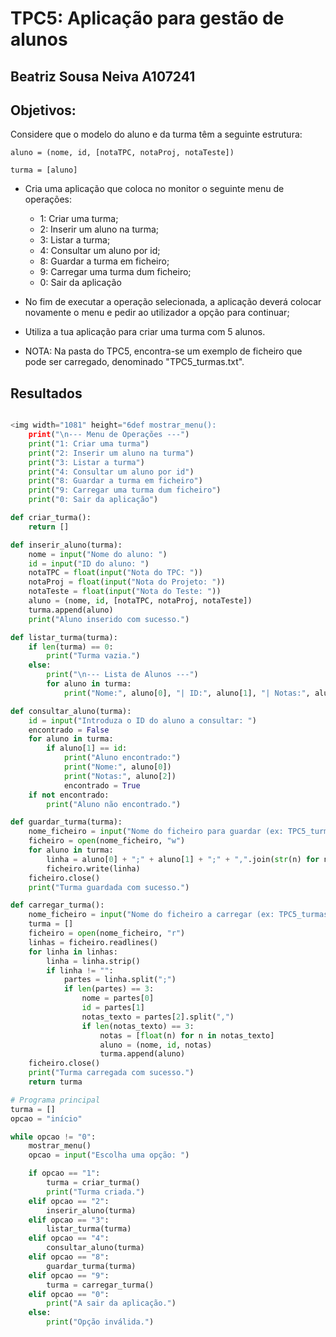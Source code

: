 # TPC5: Aplicação para gestão de alunos

## Beatriz Sousa Neiva  A107241

## Objetivos:

Considere que o modelo do aluno e da turma têm a seguinte estrutura:

`aluno = (nome, id, [notaTPC, notaProj, notaTeste])`

`turma = [aluno]`

* Cria uma aplicação que coloca no monitor o seguinte menu de operações:
    - 1: Criar uma turma;
    - 2: Inserir um aluno na turma;
    - 3: Listar a turma;
    - 4: Consultar um aluno por id;
    - 8: Guardar a turma em ficheiro;
    - 9: Carregar uma turma dum ficheiro;
    - 0: Sair da aplicação
* No fim de executar a operação selecionada, a aplicação deverá colocar novamente o menu e pedir ao utilizador a opção para continuar;
* Utiliza a tua aplicação para criar uma turma com 5 alunos.

* NOTA: Na pasta do TPC5, encontra-se um exemplo de ficheiro que pode ser carregado, denominado "TPC5_turmas.txt".

## Resultados
``` python

<img width="1081" height="6def mostrar_menu():
    print("\n--- Menu de Operações ---")
    print("1: Criar uma turma")
    print("2: Inserir um aluno na turma")
    print("3: Listar a turma")
    print("4: Consultar um aluno por id")
    print("8: Guardar a turma em ficheiro")
    print("9: Carregar uma turma dum ficheiro")
    print("0: Sair da aplicação")

def criar_turma():
    return []

def inserir_aluno(turma):
    nome = input("Nome do aluno: ")
    id = input("ID do aluno: ")
    notaTPC = float(input("Nota do TPC: "))
    notaProj = float(input("Nota do Projeto: "))
    notaTeste = float(input("Nota do Teste: "))
    aluno = (nome, id, [notaTPC, notaProj, notaTeste])
    turma.append(aluno)
    print("Aluno inserido com sucesso.")

def listar_turma(turma):
    if len(turma) == 0:
        print("Turma vazia.")
    else:
        print("\n--- Lista de Alunos ---")
        for aluno in turma:
            print("Nome:", aluno[0], "| ID:", aluno[1], "| Notas:", aluno[2])

def consultar_aluno(turma):
    id = input("Introduza o ID do aluno a consultar: ")
    encontrado = False
    for aluno in turma:
        if aluno[1] == id:
            print("Aluno encontrado:")
            print("Nome:", aluno[0])
            print("Notas:", aluno[2])
            encontrado = True
    if not encontrado:
        print("Aluno não encontrado.")

def guardar_turma(turma):
    nome_ficheiro = input("Nome do ficheiro para guardar (ex: TPC5_turmas.txt): ")
    ficheiro = open(nome_ficheiro, "w")
    for aluno in turma:
        linha = aluno[0] + ";" + aluno[1] + ";" + ",".join(str(n) for n in aluno[2]) + "\n"
        ficheiro.write(linha)
    ficheiro.close()
    print("Turma guardada com sucesso.")

def carregar_turma():
    nome_ficheiro = input("Nome do ficheiro a carregar (ex: TPC5_turmas.txt): ")
    turma = []
    ficheiro = open(nome_ficheiro, "r")
    linhas = ficheiro.readlines()
    for linha in linhas:
        linha = linha.strip()
        if linha != "":
            partes = linha.split(";")
            if len(partes) == 3:
                nome = partes[0]
                id = partes[1]
                notas_texto = partes[2].split(",")
                if len(notas_texto) == 3:
                    notas = [float(n) for n in notas_texto]
                    aluno = (nome, id, notas)
                    turma.append(aluno)
    ficheiro.close()
    print("Turma carregada com sucesso.")
    return turma

# Programa principal
turma = []
opcao = "início"

while opcao != "0":
    mostrar_menu()
    opcao = input("Escolha uma opção: ")

    if opcao == "1":
        turma = criar_turma()
        print("Turma criada.")
    elif opcao == "2":
        inserir_aluno(turma)
    elif opcao == "3":
        listar_turma(turma)
    elif opcao == "4":
        consultar_aluno(turma)
    elif opcao == "8":
        guardar_turma(turma)
    elif opcao == "9":
        turma = carregar_turma()
    elif opcao == "0":
        print("A sair da aplicação.")
    else:
        print("Opção inválida.")
```
